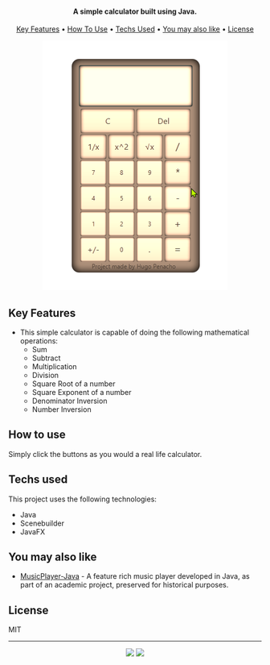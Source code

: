 <h4 align="center">A simple calculator built using Java.</h4>

<p align="center">
  <a href="#key-features">Key Features</a> •
  <a href="#how-to-use">How To Use</a> •
  <a href="#Techs-used">Techs Used</a> •
  <a href="#You-may-also-like">You may also like</a> •
  <a href="#license">License</a>
</p>

<p align="center" width="100%">
    <img src="/readmeFiles/quickDemo.apng">
</p>

## Key Features

* This simple calculator is capable of doing the following mathematical operations:
  - Sum
  - Subtract
  - Multiplication
  - Division
  - Square Root of a number
  - Square Exponent of a number
  - Denominator Inversion
  - Number Inversion
  
## How to use

Simply click the buttons as you would a real life calculator.

## Techs used

This project uses the following technologies:

- Java
- Scenebuilder
- JavaFX

## You may also like

- [MusicPlayer-Java](https://github.com/hpenacho/MusicPlayer-Java) - A feature rich music player developed in Java, as part of an academic project, preserved for historical purposes.

## License

MIT

--- -

<p align="center" width="100%">
  <a href="https://github.com/hpenacho"><img src="https://img.shields.io/badge/GitHub-100000?style=flat&logo=github&logoColor=white"></a> 
  <a href="https://linkedin.com/in/hugopenacho/"><img src="https://img.shields.io/badge/LinkedIn-0077B5?style=flat&logo=linkedin&logoColor=white"></a> 
</p>

